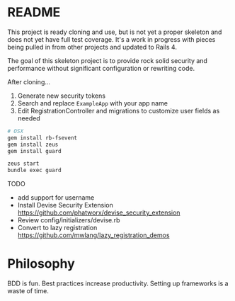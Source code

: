 README
======

This project is ready cloning and use, but is not yet a proper skeleton and
does not yet have full test coverage. It's a work in progress with pieces being
pulled in from other projects and updated to Rails 4.

The goal of this skeleton project is to provide rock solid security and performance
without significant configuration or rewriting code.

After cloning...

1. Generate new security tokens
2. Search and replace `ExampleApp` with your app name
3. Edit RegistrationController and migrations to customize user fields as needed

```bash
# OSX
gem install rb-fsevent
gem install zeus
gem install guard
```

```bash
zeus start
bundle exec guard
```


TODO

* add support for username
* Install Devise Security Extension https://github.com/phatworx/devise_security_extension
* Review config/initializers/devise.rb
* Convert to lazy registration https://github.com/mwlang/lazy_registration_demos


Philosophy
==========

BDD is fun. Best practices increase productivity. Setting up frameworks is a waste of time.
